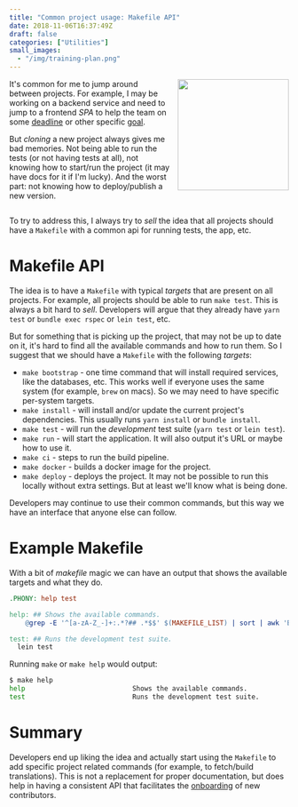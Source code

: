```yaml
---
title: "Common project usage: Makefile API"
date: 2018-11-06T16:37:49Z
draft: false
categories: ["Utilities"]
small_images:
  - "/img/training-plan.png"
---
```


<img src='/img/training-plan.png' style='float:right; width:200px;margin-left:15px'/>

It's common for me to jump around between projects. For example, I may be
working on a backend service and need to jump to a frontend _SPA_ to help the
team on some [deadline](/post/dealing-with-deadlines/) or other specific
[goal](/post/importance-of-setting-goals/).

But _cloning_ a new project always gives me bad memories. Not being able to run
the tests (or not having tests at all), not knowing how to start/run the project
(it may have docs for it if I'm lucky). And the worst part: not knowing how to
deploy/publish a new version.

<div style='clear:both'></div>
<!--more-->

To try to address this, I always try to _sell_ the idea that all projects should
have a `Makefile` with a common api for running tests, the app, etc.

# Makefile API

The idea is to have a `Makefile` with typical _targets_ that are present on all
projects. For example, all projects should be able to run `make test`.
This is always a bit hard to _sell_. Developers will argue that they already
have `yarn test` or `bundle exec rspec` or `lein test`, etc.

But for something that is picking up the project, that may not be up to date on
it, it's hard to find all the available commands and how to run them. So I
suggest that we should have a `Makefile` with the following _targets_:

* `make bootstrap` - one time command that will install required services, like
  the databases, etc. This works well if everyone uses the same system (for
  example, `brew` on macs). So we may need to have specific per-system targets.
* `make install` - will install and/or update the current project's
  dependencies. This usually runs `yarn install` or `bundle install`.
* `make test` - will run the _development_ test suite (`yarn test` or `lein test`).
* `make run` - will start the application. It will also output it's URL or maybe
  how to use it.
* `make ci` - steps to run the build pipeline.
* `make docker` - builds a docker image for the project.
* `make deploy` - deploys the project. It may not be possible to run this
  locally without extra settings. But at least we'll know what is being done.

Developers may continue to use their common commands, but this way we have an
interface that anyone else can follow.

# Example Makefile

With a bit of _makefile_ magic we can have an output that shows the available
targets and what they do.

```Makefile
.PHONY: help test

help: ## Shows the available commands.
	@grep -E '^[a-zA-Z_-]+:.*?## .*$$' $(MAKEFILE_LIST) | sort | awk 'BEGIN {FS = ":.*?## "}; {printf "\033[36m%-30s\033[0m %s\n", $$1, $$2}'

test: ## Runs the development test suite.
  lein test
```

Running `make` or `make help` would output:

```bash
$ make help
help                           Shows the available commands.
test                           Runs the development test suite.
```

# Summary

Developers end up liking the idea and actually start using the `Makefile` to add
specific project related commands (for example, to fetch/build translations).
This is not a replacement for proper documentation, but does help in having a
consistent API that facilitates the
[onboarding](/post/onboarding-template/) of new contributors.
